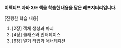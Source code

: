 <strong>이펙티브 자바 3/E 책을 학습한 내용을 담은 레포지터리입니다.</strong>

[진행한 학습 내용]
1. [2장] 객체 생성과 파괴
2. [4장] 클래스와 인터페이스
3. [6장] 열거 타입과 애너테이션
